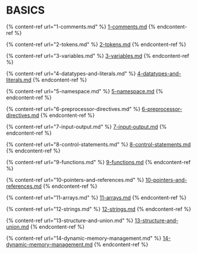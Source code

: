 # BASICS

{% content-ref url="1-comments.md" %}
[1-comments.md](1-comments.md)
{% endcontent-ref %}

{% content-ref url="2-tokens.md" %}
[2-tokens.md](2-tokens.md)
{% endcontent-ref %}

{% content-ref url="3-variables.md" %}
[3-variables.md](3-variables.md)
{% endcontent-ref %}

{% content-ref url="4-datatypes-and-literals.md" %}
[4-datatypes-and-literals.md](4-datatypes-and-literals.md)
{% endcontent-ref %}

{% content-ref url="5-namespace.md" %}
[5-namespace.md](5-namespace.md)
{% endcontent-ref %}

{% content-ref url="6-preprocessor-directives.md" %}
[6-preprocessor-directives.md](6-preprocessor-directives.md)
{% endcontent-ref %}

{% content-ref url="7-input-output.md" %}
[7-input-output.md](7-input-output.md)
{% endcontent-ref %}

{% content-ref url="8-control-statements.md" %}
[8-control-statements.md](8-control-statements.md)
{% endcontent-ref %}

{% content-ref url="9-functions.md" %}
[9-functions.md](9-functions.md)
{% endcontent-ref %}

{% content-ref url="10-pointers-and-references.md" %}
[10-pointers-and-references.md](10-pointers-and-references.md)
{% endcontent-ref %}

{% content-ref url="11-arrays.md" %}
[11-arrays.md](11-arrays.md)
{% endcontent-ref %}

{% content-ref url="12-strings.md" %}
[12-strings.md](12-strings.md)
{% endcontent-ref %}

{% content-ref url="13-structure-and-union.md" %}
[13-structure-and-union.md](13-structure-and-union.md)
{% endcontent-ref %}

{% content-ref url="14-dynamic-memory-management.md" %}
[14-dynamic-memory-management.md](14-dynamic-memory-management.md)
{% endcontent-ref %}

